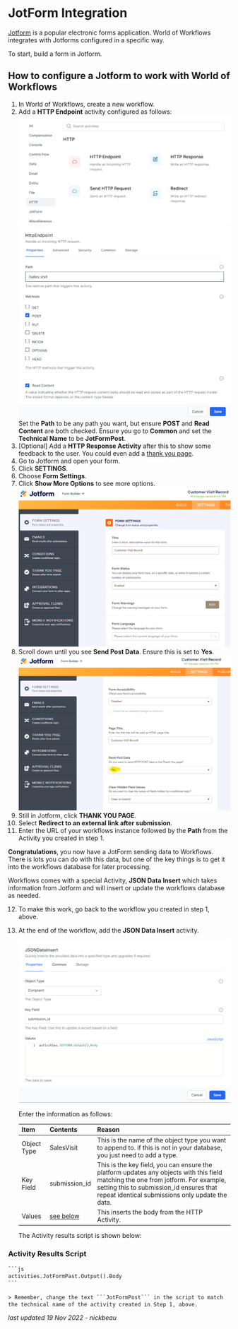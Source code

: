 # JotForm Integration

[Jotform](https://jotform.com) is a popular electronic forms application. World of Workflows integrates with Jotforms configured in a specific way.

To start, build a form in Jotform.

## How to configure a Jotform to work with World of Workflows

1. In World of Workflows, create a new workflow.
2. Add a **HTTP Endpoint** activity configured as follows:
   ![Http Activity Chooser](2022-11-16-07-25-09.png)
   ![Http Activity](2022-10-03-13-10-38.png)
   Set the **Path** to be any path you want, but ensure **POST** and **Read Content** are both checked. Ensure you go to **Common** and set the **Technical Name** to be **JotFormPost**.
3. [Optional] Add a **HTTP Response Activity** after this to show some feedback to the user. You could even add a [thank you page](thank-you-page.md).
4. Go to Jotform and open your form.
5. Click **SETTINGS**.
6. Choose **Form Settings**.
7. Click **Show More Options** to see more options.
   ![Jotform Form Settings](2022-10-03-13-12-53.png)
8. Scroll down until you see **Send Post Data**. Ensure this is set to **Yes**.
   ![Send Post Data](2022-10-03-13-14-09.png)
9.  Still in Jotform, click **THANK YOU PAGE**.
10. Select **Redirect to an external link after submission**.
11. Enter the URL of your workflows instance followed by the **Path** from the Activity you created in step 1.

**Congratulations**, you now have a JotForm sending data to Workflows. There is lots you can do with this data, but one of the key things is to get it into the workflows database for later processing.

Workflows comes with a special Activity, **JSON Data Insert** which takes information from Jotform and will insert or update the workflows database as needed.

12. To make this work, go back to the workflow you created in step 1, above.
13. At the end of the workflow, add the **JSON Data Insert** activity.

    ![Json Data Insert Activity](2023-03-16-11-19-34.png)

    Enter the information as follows:

    | Item | Contents | Reason |
    | --- | --- |--- |
    | Object Type | SalesVisit | This is the name of the object type you want to append to. if this is not in your database, you just need to add a type. |
    | Key Field | submission_id | This is the key field, you can ensure the platform updates any objects with this field matching the one from jotform. For example, setting this to submission_id ensures that repeat identical submissions only update the data. |
    | Values | [see below](#activity-results-script) | This inserts the body from the HTTP Activity. |

    The Activity results script is shown below:
### Activity Results Script

    ```js
    activities.JotFormPast.Output().Body
    ```

    > Remember, change the text ```JotFormPost``` in the script to match the technical name of the activity created in Step 1, above.

_last updated 19 Nov 2022 - nickbeau_
